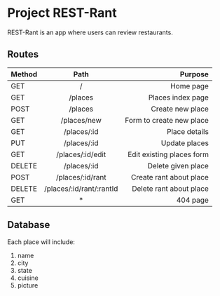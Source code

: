 # Project REST-Rant

REST-Rant is an app where users can review restaurants.

## Routes

| Method      | Path                    | Purpose                  |
|:------------|:-----------------------:|-------------------------:|
| GET         |     /                   | Home page                |
| GET         |    /places              | Places index page        |
| POST        |    /places              | Create new place         |
| GET         | /places/new             | Form to create new place |
| GET         | /places/:id             | Place details            |
| PUT         | /places/:id             | Update places            |
| GET         |/places/:id/edit         | Edit existing places form|
| DELETE      | /places/:id             | Delete given place       |
| POST        | /places/:id/rant        | Create rant about place  |
| DELETE      | /places/:id/rant/:rantId| Delete rant about place  |
| GET         |       *                 |  404 page                |

## Database

Each place will include:

1. name
2. city
3. state
4. cuisine
5. picture
